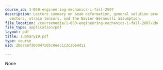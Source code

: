 ```yaml
---
course_id: 1-050-engineering-mechanics-i-fall-2007
description: Lecture summary on beam deformation, general solution procedure, displacement
  vectors, strain tensors, and the Navier-Bernoulli assumption.
file_location: /coursemedia/1-050-engineering-mechanics-i-fall-2007/2bd7cef30d04750bc0eec1c3c30e4d11_summary19.pdf
file_type: application/pdf
layout: pdf
title: summary19.pdf
type: course
uid: 2bd7cef30d04750bc0eec1c3c30e4d11

---
```

None
